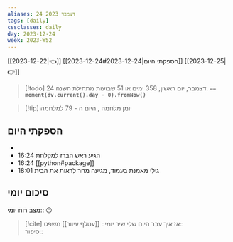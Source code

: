 ```yaml
---
aliases: 24 דצמבר 2023
tags: [daily]
cssclasses: daily
day: 2023-12-24
week: 2023-W52
---
```

[[2023-12-22|👈]] [[2023-12-24#הספקתי היום|2023-12-24]] [[2023-12-25|👉]]

> [!todo]  24 דצמבר, יום ראשון, 358 ימים או 51 שבועות מתחילת השנה. **`== moment(dv.current().day - 0).fromNow()`**

> [!tip]  יומן מלחמה , היום ה - 79 למלחמה

## הספקתי היום 
- 
- 16:24 הגיע ראש הברז למקלחת 
- 16:24 [[python#package]] 
- 18:01 גילי מאמנת בעמוד, מגיעה מחר לראות את הבית 

## סיכום יומי

מצב רוח יומי:: 😐

> [!cite] אז איך עבר היום שלי 
שיר יומי:: [[עטלף עיוור]]
משפט::  
סיפור::



